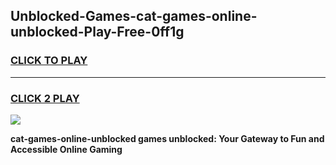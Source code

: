 
## Unblocked-Games-cat-games-online-unblocked-Play-Free-0ff1g
<h3>
<a href="https://premium76.site?title=cat-games-online-unblocked&ref=21A">CLICK TO PLAY</a></h3>
<hr>

<h3>
<a href="https://premium76.site?title=cat-games-online-unblocked&ref=21A">CLICK 2 PLAY</a>
  
</h3>

<a href="https://premium76.site?title=cat-games-online-unblocked&ref=21A"><img src="https://clearcache.store/games.png"></a>


**cat-games-online-unblocked games unblocked: Your Gateway to Fun and Accessible Online Gaming**
